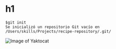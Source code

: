 # h1
```
$git init
Se inicializó un repositorio Git vacío en /Users/skills/Projects/recipe-repository/.git/
```
![Image of Yaktocat](https://octodex.github.com/images/yaktocat.png)
